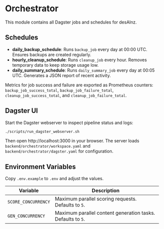 # Orchestrator

This module contains all Dagster jobs and schedules for desAInz.

## Schedules

- **daily_backup_schedule**: Runs `backup_job` every day at 00:00 UTC. Ensures backups are created regularly.
- **hourly_cleanup_schedule**: Runs `cleanup_job` every hour. Removes temporary data to keep storage usage low.
- **daily_summary_schedule**: Runs `daily_summary_job` every day at 00:05 UTC. Generates a JSON report of recent activity.

Metrics for job success and failure are exported as Prometheus counters:
`backup_job_success_total`, `backup_job_failure_total`, `cleanup_job_success_total`, and `cleanup_job_failure_total`.


## Dagster UI

Start the Dagster webserver to inspect pipeline status and logs:

```bash
./scripts/run_dagster_webserver.sh
```

Then open http://localhost:3000 in your browser. The server loads
`backend/orchestrator/workspace.yaml` and `backend/orchestrator/dagster.yaml`
for configuration.

## Environment Variables

Copy `.env.example` to `.env` and adjust the values.

| Variable             | Description                                           |
| -------------------- | ----------------------------------------------------- |
| `SCORE_CONCURRENCY`  | Maximum parallel scoring requests. Defaults to `5`.   |
| `GEN_CONCURRENCY`    | Maximum parallel content generation tasks. Defaults to `5`. |
